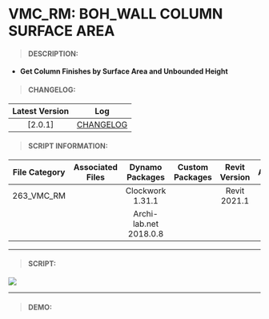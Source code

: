 # VMC_RM: BOH_WALL COLUMN SURFACE AREA

> #### DESCRIPTION: 
- **Get Column Finishes by Surface Area and Unbounded Height**

> #### CHANGELOG:

| Latest Version | Log |
| :-------: | :----: | 
|[2.0.1] | [CHANGELOG](/_projects/_vmc/changelog/ROOMS/VMC_RM_BOH_WallColumnSurfaceArea.md) |

> #### SCRIPT INFORMATION: 

| File Category| Associated Files | Dynamo Packages | Custom Packages | Revit Version | Author | Reviewed By |
| :-------: | :----: | :---: | :---: | :---: | :---: | :---: |
| 263_VMC_RM |  | Clockwork 1.31.1 | | Revit 2021.1 | Jacky Luk | |
| | | Archi-lab.net 2018.0.8 |


----------------------------------------------------------------
> #### SCRIPT: 
<img src="/_images/vmc/ROOMS/VMC_RM_BOH_WallColumnSurfaceArea.png">


------------------------------------------------------------------------------

> #### DEMO: 
